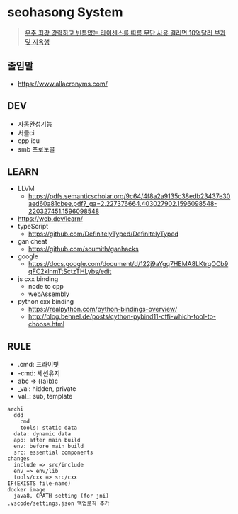 # seohasong System
> [우주 최강 강력하고 빈틈없는 라이센스를 따름 무단 사용 걸리면 10억달러 부과 및 지옥행](http://www.bloter.net/archives/209318)

## 줄임말
- https://www.allacronyms.com/

## DEV
- 자동완성기능
- 서클ci
- cpp icu
- smb 프로토콜

## LEARN
- LLVM
    - https://pdfs.semanticscholar.org/9c64/4f8a2a9135c38edb23437e30aed60a81cbee.pdf?_ga=2.227376664.403027902.1596098548-220327451.1596098548
- https://web.dev/learn/
- typeScript
    - https://github.com/DefinitelyTyped/DefinitelyTyped
- gan cheat
    - https://github.com/soumith/ganhacks
- google
    - https://docs.google.com/document/d/122j9aYgq7HEMA8LKtrgOCb9qFC2klnmTtSctzTHLybs/edit
- js cxx binding
    - node to cpp
    - webAssembly
- python cxx binding
    - https://realpython.com/python-bindings-overview/
    - http://blog.behnel.de/posts/cython-pybind11-cffi-which-tool-to-choose.html

## RULE
- .cmd: 프라이빗
- -cmd: 세션유지
- abc => ((a)b)c
- _val: hidden, private
- val_: sub, template

```
archi
  ddd
    cmd
    tools: static data
  data: dynamic data
  app: after main build
  env: before main build
  src: essential components
changes
  include => src/include
  env => env/lib
  tools/cxx => src/cxx
IF(EXISTS file-name)
docker image
  java8, CPATH setting (for jni)
.vscode/settings.json 백업로직 추가
```
